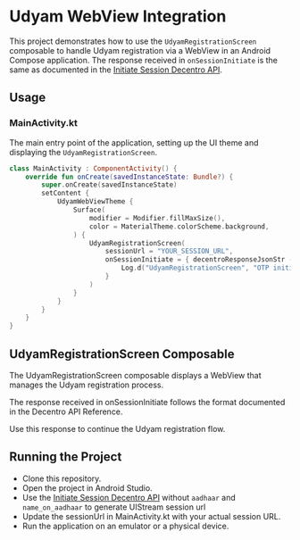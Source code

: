 # Udyam WebView Integration

This project demonstrates how to use the `UdyamRegistrationScreen` composable to handle Udyam registration via a WebView in an Android Compose application.
The response received in `onSessionInitiate` is the same as documented in the [Initiate Session Decentro API](https://docs.decentro.tech/reference/kyc-and-onboarding-api-reference-identities-verification-services-business-verification-udyam-suite-udyam-registration-initiate-session).

## Usage

### MainActivity.kt

The main entry point of the application, setting up the UI theme and displaying the `UdyamRegistrationScreen`.

```kotlin
class MainActivity : ComponentActivity() {
    override fun onCreate(savedInstanceState: Bundle?) {
        super.onCreate(savedInstanceState)
        setContent {
            UdyamWebViewTheme {
                Surface(
                    modifier = Modifier.fillMaxSize(),
                    color = MaterialTheme.colorScheme.background,
                ) {
                    UdyamRegistrationScreen(
                        sessionUrl = "YOUR_SESSION_URL",
                        onSessionInitiate = { decentroResponseJsonStr ->
                            Log.d("UdyamRegistrationScreen", "OTP initiated. Use the following response: $decentroResponseJsonStr to continue the flow")
                        }
                    )
                }
            }
        }
    }
}
```

## UdyamRegistrationScreen Composable

The UdyamRegistrationScreen composable displays a WebView that manages the Udyam registration process.

The response received in onSessionInitiate follows the format documented in the Decentro API Reference.

Use this response to continue the Udyam registration flow.

## Running the Project

- Clone this repository.
- Open the project in Android Studio.
- Use the [Initiate Session Decentro API](https://docs.decentro.tech/reference/kyc-and-onboarding-api-reference-identities-verification-services-business-verification-udyam-suite-udyam-registration-initiate-session) without `aadhaar` and `name_on_aadhaar` to generate UIStream session url
- Update the sessionUrl in MainActivity.kt with your actual session URL.
- Run the application on an emulator or a physical device.
